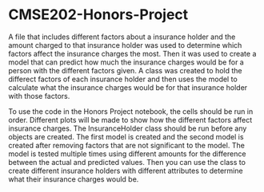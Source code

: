 # CMSE202-Honors-Project


A file that includes different factors about a insurance holder and the amount charged to that insurance holder was used to determine which factors affect the insurance charges the most. Then it was used to create a model that can predict how much the insurance charges would be for a person with the different factors given. A class was created to hold the differect factors of each insurance holder and then uses the model to calculate what the insurance charges would be for that insurance holder with those factors.

To use the code in the Honors Project notebook, the cells should be run in order. Different plots will be made to show how the different factors affect insurance charges. The InsuranceHolder class should be run before any objects are created. The first model is created and the second model is created after removing factors that are not significant to the model. The model is tested multiple times using different amounts for the difference between the actual and predicted values. Then you can use the class to create different insurance holders with different attributes to determine what their insurance charges would be.
